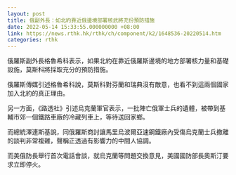 ```yaml
---
layout: post
title: 俄副外長：如北約靠近俄邊境部署核武將充份預防措施
date: 2022-05-14 15:33:55.000000000 +08:00
link: https://news.rthk.hk/rthk/ch/component/k2/1648536-20220514.htm
categories: rthk
---
```


俄羅斯副外長格魯希科表示，如果北約在靠近俄羅斯邊境的地方部署核力量和基礎設施，莫斯科將採取充分的預防措施。

俄羅斯傳媒引述格魯希科說，莫斯科對芬蘭和瑞典沒有敵意，也看不到這兩個國家加入北約的真正理由。

另一方面，《路透社》引述烏克蘭軍官表示，一批陣亡俄軍士兵的遺體，被帶到基輔市郊一個鐵路車廠的冷藏列車上，等待送回家鄉。

而總統澤連斯基說，同俄羅斯商討讓馬里烏波爾亞速鋼鐵廠內受傷烏克蘭士兵撤離的談判非常複雜，聲稱正透過有影響力的中間人協調。

而美俄防長舉行首次電話會談，就烏克蘭等問題交換意見，美國國防部長奧斯汀要求立即停火。
